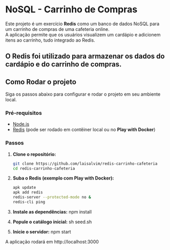 # NoSQL - Carrinho de Compras

Este projeto é um exercício **Redis** como um banco
de dados NoSQL para um carrinho de compras de uma cafeteria online.  
A aplicação permite que os usuários visualizem um cardápio e adicionem itens ao
carrinho, tudo integrado ao Redis.

O Redis foi utilizado para armazenar os dados do cardápio e do carrinho de compras.  
---

## Como Rodar o projeto

Siga os passos abaixo para configurar e rodar o projeto em seu ambiente local.

### Pré-requisitos

- [Node.js](https://nodejs.org/)
- [Redis](https://redis.io/) (pode ser rodado em contêiner local ou no **Play with Docker**)

### Passos

1. **Clone o repositório:**
   ```bash
   git clone https://github.com/laisalvim/redis-carrinho-cafeteria
   cd redis-carrinho-cafeteria

2. **Suba o Redis (exemplo com Play with Docker):**
   ```bash
   apk update
   apk add redis
   redis-server --protected-mode no &
   redis-cli ping 

3. **Instale as dependências:**
npm install

4. **Popule o catálogo inicial:**
sh seed.sh

5. **Inicie o servidor:**
npm start

A aplicação rodará em http://localhost:3000

